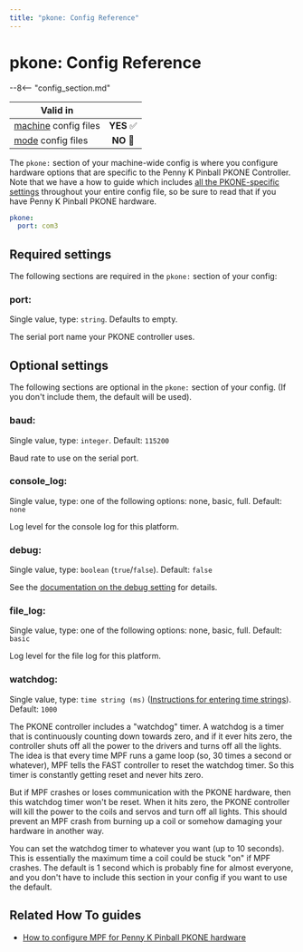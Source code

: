 ```yaml
---
title: "pkone: Config Reference"
---
```


# pkone: Config Reference

--8<-- "config_section.md"

| Valid in | |
|-----|:----:|
|[machine](instructions/machine_config.md) config files |**YES** :white_check_mark:|
|[mode](instructions/mode_config.md) config files|**NO** :no_entry_sign:|

The `pkone:` section of your machine-wide config is where you configure
hardware options that are specific to the Penny K Pinball PKONE
Controller. Note that we have a how to guide which includes
[all the PKONE-specific settings](../hardware/pkone/index.md) throughout your entire config file, so be sure to read that
if you have Penny K Pinball PKONE hardware.

``` yaml
pkone:
  port: com3
```

## Required settings

The following sections are required in the `pkone:` section of your
config:

### port:

Single value, type: `string`. Defaults to empty.

The serial port name your PKONE controller uses.

## Optional settings

The following sections are optional in the `pkone:` section of your
config. (If you don't include them, the default will be used).

### baud:

Single value, type: `integer`. Default: `115200`

Baud rate to use on the serial port.

### console_log:

Single value, type: one of the following options: none, basic, full.
Default: `none`

Log level for the console log for this platform.

### debug:

Single value, type: `boolean` (`true`/`false`). Default: `false`

See the
[documentation on the debug setting](instructions/debug.md) for details.

### file_log:

Single value, type: one of the following options: none, basic, full.
Default: `basic`

Log level for the file log for this platform.

### watchdog:

Single value, type: `time string (ms)`
([Instructions for entering time strings](instructions/time_strings.md)). Default: `1000`

The PKONE controller includes a "watchdog" timer. A watchdog is a
timer that is continuously counting down towards zero, and if it ever
hits zero, the controller shuts off all the power to the drivers and
turns off all the lights. The idea is that every time MPF runs a game
loop (so, 30 times a second or whatever), MPF tells the FAST controller
to reset the watchdog timer. So this timer is constantly getting reset
and never hits zero.

But if MPF crashes or loses communication with the PKONE hardware, then
this watchdog timer won't be reset. When it hits zero, the PKONE
controller will kill the power to the coils and servos and turn off all
lights. This should prevent an MPF crash from burning up a coil or
somehow damaging your hardware in another way.

You can set the watchdog timer to whatever you want (up to 10 seconds).
This is essentially the maximum time a coil could be stuck "on" if MPF
crashes. The default is 1 second which is probably fine for almost
everyone, and you don't have to include this section in your config if
you want to use the default.

## Related How To guides

* [How to configure MPF for Penny K Pinball PKONE hardware](../hardware/pkone/index.md)
